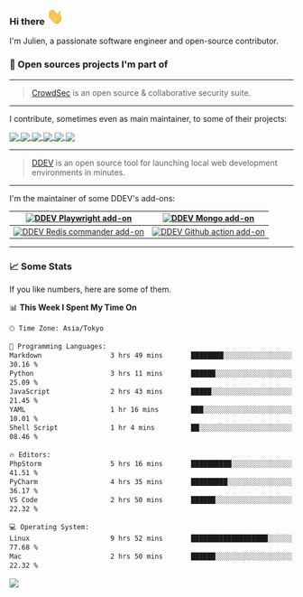 ### Hi there <img src="./assets/wave.gif" width="30px" height="30px" />

I'm Julien, a passionate software engineer and open-source contributor. 


### 🔧 Open sources projects I'm part of

---

> [CrowdSec](https://www.crowdsec.net/) is an open source & collaborative security suite. 

---

I contribute, sometimes even as main maintainer, to some of their projects:


<a href="https://github.com/crowdsecurity/php-cs-bouncer">
  <img align="center" src="https://github-readme-stats.vercel.app/api/pin/?username=crowdsecurity&repo=php-cs-bouncer&theme=github_dark_dimmed"/>
</a>

<a href="https://github.com/crowdsecurity/php-remediation-engine">
  <img align="center" src="https://github-readme-stats.vercel.app/api/pin/?username=crowdsecurity&repo=php-remediation-engine&theme=github_dark_dimmed"/>
</a>

<a href="https://github.com/crowdsecurity/cs-magento-bouncer">
  <img align="center" src="https://github-readme-stats.vercel.app/api/pin/?username=crowdsecurity&repo=cs-magento-bouncer&theme=github_dark_dimmed"/>
</a>

<a href="https://github.com/crowdsecurity/cs-wordpress-bouncer">
  <img align="center" src="https://github-readme-stats.vercel.app/api/pin/?username=crowdsecurity&repo=cs-wordpress-bouncer&theme=github_dark_dimmed"/>
</a>

<a href="https://github.com/crowdsecurity/python-capi-sdk">
  <img align="center" src="https://github-readme-stats.vercel.app/api/pin/?username=crowdsecurity&repo=python-capi-sdk&theme=github_dark_dimmed"/>
</a>

<a href="https://github.com/crowdsecurity/magento-cs-extension">
  <img align="center" src="https://github-readme-stats.vercel.app/api/pin/?username=crowdsecurity&repo=magento-cs-extension&theme=github_dark_dimmed"/>
</a>


---


> [DDEV](https://ddev.readthedocs.io/en/stable/) is an open source tool for launching local web development 
> environments in minutes.

---

I'm the maintainer of some DDEV's add-ons:



| [![DDEV Playwright add-on](https://github-readme-stats.vercel.app/api/pin/?username=julienloizelet&repo=ddev-playwright&theme=github_dark_dimmed 'ddev playwright')](https://github.com/julienloizelet/ddev-playwright) |                        [![DDEV Mongo add-on](https://github-readme-stats.vercel.app/api/pin/?username=ddev&repo=ddev-mongo&theme=github_dark_dimmed 'ddev mongo')](https://github.com/ddev/ddev-mongo)                        |
|:-----------------------------------------------------------------------------------------------------------------------------------------------------------------------------------------------------------------------:|:-----------------------------------------------------------------------------------------------------------------------------------------------------------------------------------------------------------------------------:|
| [![DDEV Redis commander add-on](https://github-readme-stats.vercel.app/api/pin/?username=ddev&repo=ddev-redis-commander&theme=github_dark_dimmed 'ddev redis commander')](https://github.com/ddev/ddev-redis-commander) | [![DDEV Github action add-on](https://github-readme-stats.vercel.app/api/pin/?username=ddev&repo=github-action-add-on-test&theme=github_dark_dimmed 'ddev github action')](https://github.com/ddev/github-action-add-on-test) |



---

### 📈 Some Stats

If you like numbers, here are some of them.

<!--START_SECTION:waka-->
📊 **This Week I Spent My Time On** 

```text
🕑︎ Time Zone: Asia/Tokyo

💬 Programming Languages: 
Markdown                 3 hrs 49 mins       ████████░░░░░░░░░░░░░░░░░   30.16 % 
Python                   3 hrs 11 mins       ██████░░░░░░░░░░░░░░░░░░░   25.09 % 
JavaScript               2 hrs 43 mins       █████░░░░░░░░░░░░░░░░░░░░   21.45 % 
YAML                     1 hr 16 mins        ███░░░░░░░░░░░░░░░░░░░░░░   10.01 % 
Shell Script             1 hr 4 mins         ██░░░░░░░░░░░░░░░░░░░░░░░   08.46 % 

🔥 Editors: 
PhpStorm                 5 hrs 16 mins       ██████████░░░░░░░░░░░░░░░   41.51 % 
PyCharm                  4 hrs 35 mins       █████████░░░░░░░░░░░░░░░░   36.17 % 
VS Code                  2 hrs 50 mins       ██████░░░░░░░░░░░░░░░░░░░   22.32 % 

💻 Operating System: 
Linux                    9 hrs 52 mins       ███████████████████░░░░░░   77.68 % 
Mac                      2 hrs 50 mins       ██████░░░░░░░░░░░░░░░░░░░   22.32 % 
```


<!--END_SECTION:waka-->

<a href="https://wakatime.com/@okaeli">
  <img align="center" src="https://github-readme-stats-julien-loizelets-projects.vercel.app/api/wakatime?username=okaeli&theme=github_dark_dimmed" />
</a>
